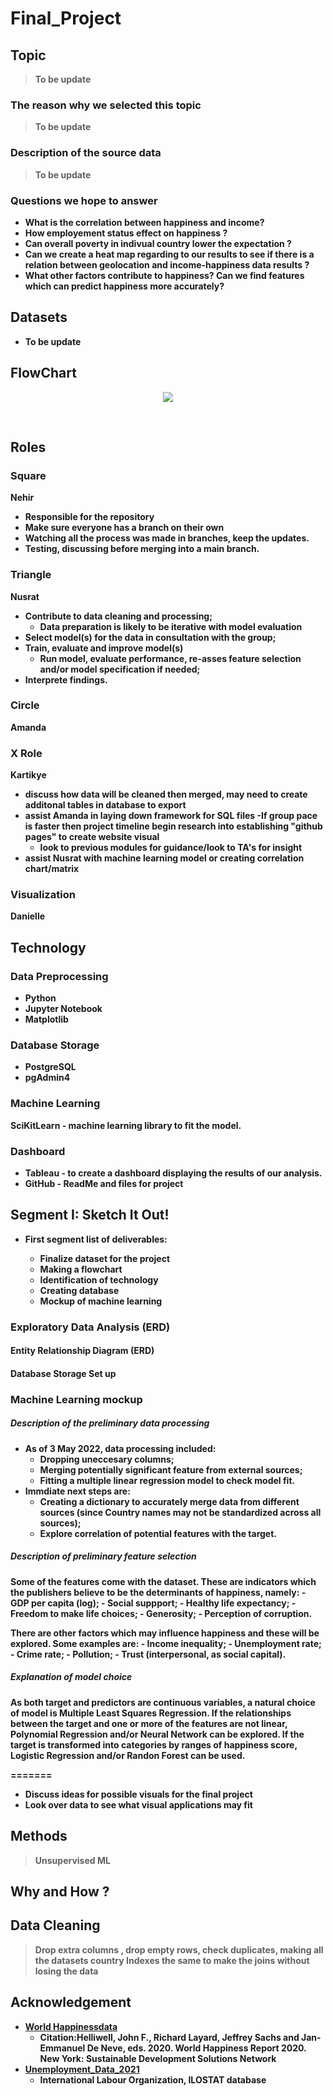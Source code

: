 # Final_Project
## Topic
> <b> To be update <b>
    
### The reason why we selected this topic
> <b> To be update <b>
    
### Description of the source data
> <b> To be update <b>
    
### Questions we hope to answer
* What is the correlation between happiness and income?
* How employement status effect on happiness ?
* Can overall poverty in indivual country lower the expectation ? 
* Can we create a heat map regarding to our results to see if there is a relation between geolocation and income-happiness data results ?
* What other factors contribute to happiness? Can we find features which can predict happiness more accurately?
    
## Datasets
* <b> To be update <b>

## FlowChart
<p align="center">
    <img src="https://github.com/yaparnehir/Final_Project/blob/62e8faf94e11c4c89158f7a7c343b713442d8ebd/Images/Final_Project%20Flowchart.png"> 
</p>  
<br>  

## Roles
### Square
Nehir
- Responsible for the repository
- Make sure everyone has a branch on their own
- Watching all the process was made in branches, keep the updates.
- Testing, discussing before merging into a main branch.
    
### Triangle
Nusrat
- Contribute to data cleaning and processing;
    - Data preparation is likely to be iterative with model evaluation
- Select model(s) for the data in consultation with the group;
- Train, evaluate and improve model(s)
    - Run model, evaluate performance, re-asses feature selection and/or model specification if needed;
- Interprete findings.
    
### Circle
Amanda
    
### X Role
    
Kartikye
- discuss how data will be cleaned then merged, may need to create additonal tables in database to export
- assist <b>Amanda</b> in laying down framework for SQL files
-If group pace is faster then project timeline begin research into establishing "github pages" to create website visual
    - look to previous modules for guidance/look to TA's for insight
- assist <b>Nusrat</b> with machine learning model or creating correlation chart/matrix

### Visualization
Danielle
    
## Technology

### Data Preprocessing

- Python
- Jupyter Notebook
- Matplotlib

### Database Storage

- PostgreSQL
- pgAdmin4

### Machine Learning

SciKitLearn - machine learning library to fit the model.

### Dashboard

- Tableau - to create a dashboard displaying the results of our analysis.
- GitHub - ReadMe and files for project

## Segment I: Sketch It Out!

- First segment list of deliverables:

    - Finalize dataset for the project
    - Making a flowchart
    - Identification of technology
    - Creating database
    - Mockup of machine learning
 
### Exploratory Data Analysis (ERD)

#### Entity Relationship Diagram (ERD)

#### Database Storage Set up
    
### Machine Learning mockup
    
##### Description of the preliminary data processing
    
- As of 3 May 2022, data processing included:
    - Dropping uneccesary columns;
    - Merging potentially significant feature from external sources;
    - Fitting a multiple linear regression model to check model fit.
- Immdiate next steps are:
    - Creating a dictionary to accurately merge data from different sources (since Country names may not be standardized across all sources);
    - Explore correlation of potential features with the target.

##### Description of preliminary feature selection
    
Some of the features come with the dataset. These are indicators which the publishers believe to be the determinants of happiness, namely:
    - GDP per capita (log);
    - Social suppport;
    - Healthy life expectancy;
    - Freedom to make life choices;
    - Generosity;
    - Perception of corruption.

There are other factors which may influence happiness and these will be explored. Some examples are:
    - Income inequality;
    - Unemployment rate;
    - Crime rate;
    - Pollution;
    - Trust (interpersonal, as social capital).

##### Explanation of model choice
    
As both target and predictors are continuous variables, a natural choice of model is **Multiple Least Squares Regression**. If the relationships between the target and one or more of the features are not linear, **Polynomial Regression** and/or **Neural Network** can be explored. If the target is transformed into categories by ranges of happiness score, **Logistic Regression** and/or **Randon Forest** can be used.

=======
- Discuss ideas for possible visuals for the final project
- Look over data to see what visual applications may fit
## Methods 
> Unsupervised ML 
## Why and How ?

## Data Cleaning
> Drop extra columns , drop empty rows, check duplicates, making all the datasets country Indexes the same to make the joins without losing the data 


## Acknowledgement
- [World Happinessdata](https://worldhappiness.report/ed/2021/)
    - Citation:Helliwell, John F., Richard Layard, Jeffrey Sachs and Jan-Emmanuel De Neve, eds. 2020. World Happiness Report 2020. New York: Sustainable Development Solutions Network
- [Unemployment_Data_2021](https://github.com/yaparnehir/Final_Project/blob/f72b4a866c1284cc01315dc9db79fd6bb1c64893/Resources/Unemployment_data_2021.csv)
    - International Labour Organization, ILOSTAT database
